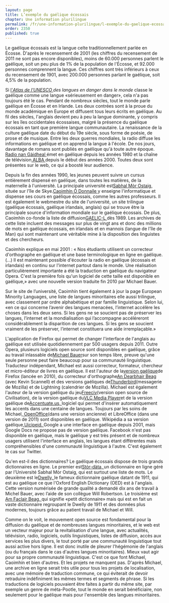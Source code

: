 ```yaml
---
layout: page
title: L’exemple du gaélique écossais
chapter: Une information plurilingue
permalink: /fr/une-information-plurilingue/l-exemple-du-gaelique-ecossais/
order: 2350
published: true
---
```

<p>Le gaélique écossais est la langue celte traditionnellement parlée en Écosse. D'après le recensement de 2001 (les chiffres du recensement de 2011 ne sont pas encore disponibles), moins de 60.000 personnes parlent le gaélique, soit un peu plus de 1% de la population de l'Écosse, et 92.000 personnes comprennent la langue. Ces chiffres sont très inférieurs à ceux du recensement de 1901, avec 200.000 personnes parlant le gaélique, soit 4,5% de la population.</p>

<p>Si <a href="http://www.unesco.org/culture/languages-atlas/">l'<em>Atlas de l'UNESCO </em></a><em>des langues en danger dans le monde</em> classe le gaélique comme une langue «sérieusement en danger», cela n'a pas toujours été le cas. Pendant de nombreux siècles, tout le monde parle gaélique en Écosse et en Irlande. Les deux contrées sont à la proue du monde académique en Europe et diffusent tous leurs écrits en gaélique. Au fil des siècles, l'anglais devient peu à peu la langue dominante, y compris sur les îles occidentales écossaises, malgré la présence du gaélique écossais en tant que première langue communautaire. La renaissance de la culture gaélique date du début du 19e siècle, sous forme de poésie, de prose et de musique. Entre les deux guerres mondiales, la radio diffuse les informations en gaélique et on apprend la langue à l'école. De nos jours, davantage de romans sont publiés en gaélique qu'à toute autre époque.<a href="http://www.bbc.co.uk/radionangaidheal/"> Radio nan Gàidheal </a>émet en gaélique depuis les années 1980 et la chaîne de télévision<a href="http://www.bbc.co.uk/alba/"> ALBA </a>depuis le début des années 2000. Toutes deux sont présentes sur le web, ce qui a boosté leur audience.</p>

<p>Depuis la fin des années 1990, les jeunes peuvent suivre un cursus entièrement dispensé en gaélique, dans toutes les matières, de la maternelle à l'université. La principale université est<a href="http://www.smo.uhi.ac.uk/en/">Sabhal Mòr Ostaig, </a>située sur l'île de Skye.<a href="http://www.smo.uhi.ac.uk/~caoimhin/">Caoimhín Ó Donnaíle </a>y enseigne l'informatique et dispense ses cours en gaélique écossais, comme les autres professeurs. Il est également le webmestre du site de l'université, un site trilingue (gaélique écossais, gaélique irlandais, anglais) qui se trouve être la principale source d'information mondiale sur le gaélique écossais. De plus, Caoimhín co-fonde la liste de diffusion<a href="https://listserv.heanet.ie/cgi-bin/wa?A0=GAELIC-L">GAELIC-L </a>dès 1989. Les archives de cette liste incluent des messages sur plus de vingt ans et donc des millions de mots en gaélique écossais, en irlandais et en mannois (langue de l'île de Man) qui sont maintenant une véritable mine à la disposition des linguistes et des chercheurs.</p>

<p>Caoimhín explique en mai 2001 : « Nos étudiants utilisent un correcteur d'orthographe en gaélique et une base terminologique en ligne en gaélique. (...) Il est maintenant possible d'écouter la radio en gaélique (écossais et irlandais) en continu sur l'internet partout dans le monde. Une réalisation particulièrement importante a été la traduction en gaélique du navigateur Opera. C'est la première fois qu'un logiciel de cette taille est disponible en gaélique,» avec une nouvelle version traduite fin 2010 par Michael Bauer.</p>

<p>Sur le site de l’université, Caoimhín tient également à jour la page European Minority Languages, une liste de langues minoritaires elle aussi trilingue, avec classement par ordre alphabétique et par famille linguistique. Selon lui, «en ce qui concerne l’avenir des langues menacées, l’internet accélère les choses dans les deux sens. Si les gens ne se soucient pas de préserver les langues, l’internet et la mondialisation qui l’accompagne accéléreront considérablement la disparition de ces langues. Si les gens se soucient vraiment de les préserver, l’internet constituera une aide irremplaçable.»</p>

<p>L'application de Firefox qui permet de changer l'interface de l'anglais au gaélique est utilisée quotidiennement par 500 usagers depuis 2011. Outre Opera, plusieurs logiciels open source sont disponibles en gaélique, grâce au travail inlassable de<a href="http://www.akerbeltz.eu/">Michael Bauer</a>sur son temps libre, preuve qu'une seule personne peut faire beaucoup pour sa communauté linguistique. Traducteur indépendant, Michael est aussi correcteur, formateur, chercheur et micro-éditeur de livres en gaélique. Il est l'auteur de la<a href="http://www.mozilla.org/gd/firefox/fx/">version gaélique</a>de Firefox (lancée en 2010), du correcteur d'orthographe<a href="https://addons.mozilla.org/en-US/firefox/addon/scottish-gaelic-spell-checker/">An Dearbhair Beag </a>(avec Kevin Scannell) et des versions gaéliques de<a href="http://www.mozilla.org/en-US/thunderbird/all.html">Thunderbird</a>(messagerie de Mozilla) et de Lightning (calendrier de Mozilla). Michael est également l'auteur de la version gaélique du jeu<a href="http://www.foramnagaidhlig.net/foram/viewtopic.php?f=28&t=1971%7CAir">Freeciv</a>(version open source de Civilisation), de la version gaélique du<a href="http://www.videolan.org/vlc/index.gd.html">VLC Media Player</a>et de la version gaélique de<a href="http://www.accentuate.us/">Accentuate.us, </a>logiciel qui permet d'insérer automatiquement les accents dans une centaine de langues. Toujours par les soins de Michael,<a href="http://www.openoffice.org/gd/"> OpenOffice</a>(dans une version ancienne) et LibreOffice (dans une version de 2011) sont disponibles en gaélique. Wikipédia a sa version gaélique,<a href="http://gd.wikipedia.org/wiki/Pr%C3%AComh-Dhuilleag">Uicipeid. </a>Google a une interface en gaélique depuis 2001, mais Google Docs ne propose pas de version gaélique. Facebook n'est pas disponible en gaélique, mais le gaélique y est très présent et de nombreux usagers utilisent l'interface en anglais, les langues étant différentes mais compréhensibles d'une communauté linguistique à l'autre. C'est également le cas sur Twitter.</p>

<p>Qu'en est-il des dictionnaires? Le gaélique écossais dispose de trois grands dictionnaires en ligne. Le premier est<a href="http://www2.smo.uhi.ac.uk/gaidhlig/faclair/sbg/lorg.php">Stòr-dàta, </a>un dictionnaire en ligne géré par l’Université Sabhal Mòr Ostaig, qui est surtout une liste de mots. Le deuxième est le<a href="http://www.dwelly.info/">Dwelly, </a>le fameux dictionnaire gaélique datant de 1911, qui est au gaélique ce que l'Oxford English Dictionary (OED) est à l'anglais. Cette version numérisée de grande qualité a demandé dix ans de travail à Michel Bauer, avec l’aide de son collègue Will Robertson. Le troisième est<a href="http://www.faclair.com/"> Am Faclair Beag, </a>qui signifie «petit dictionnaire» mais qui est en fait un vaste dictionnaire regroupant le Dwelly de 1911 et des données plus modernes, toujours grâce au patient travail de Michael et Will.</p>

<p>Comme on le voit, le mouvement open source est fondamental pour la diffusion du gaélique et de nombreuses langues minoritaires, et le web est un vecteur majeur pour la revitalisation d'une langue, avec actualités, télévision, radio, logiciels, outils linguistiques, listes de diffusion, accès aux services les plus divers, le tout porté par une communauté linguistique tout aussi active hors ligne. Il est donc inutile de pleurer l'hégémonie de l'anglais (ou du français dans le cas d'autres langues minoritaires). Mieux vaut agir pour sa propre communauté linguistique. C'est ce que font Michael, Caoimhín et bien d'autres. Et les projets ne manquent pas. D'après Michael, une archive en ligne serait très utile pour tous les projets de localisation, avec une mémoire de traduction commune, ce qui éviterait de devoir retraduire indéfiniment les mêmes termes et segments de phrase. Si les traductions de logiciels pouvaient être faites à partir du même site, par exemple un genre de méta-Pootle, tout le monde en serait bénéficiaire, non seulement pour le gaélique mais pour l'ensemble des langues minoritaires.</p>